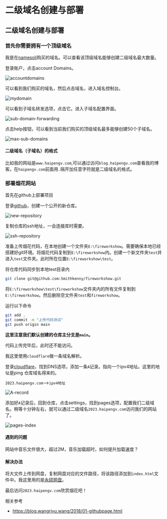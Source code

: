# 二级域名创建与部署


## 二级域名创建与部署

### 首先你需要拥有一个顶级域名

我是在[namesoli](https://www.namesilo.com/)购买的域名。可以查看该顶级域名能够创建二级域名最大数量。

登录账户，点击account Domains。

![accountdomains](/postimages/accountdomains.webp)

可以看到我们购买的域名，然后点击域名，进入域名控制台。

![mydomain](/postimages/mydomain.webp)

可以看到子域名转发选项，点击它。进入子域名配置界面。

![sub-domain-forwarding](/postimages/sub-domain-forwarding.webp)

点击help按钮，可以看到当前我们购买的顶级域名最多能够创建50个子域名。

![max-sub-domains](/postimages/max-sub-domains.webp)

#### 二级域名（子域名）的格式

比如我的网站是`www.haipengv.com`,可以通过访问`blog.haipengv.com`查看我的博客。在`haipengv.com`前面用`.`隔开加任意字符就是二级域名的格式。

### 部署烟花网站

首先在github上部署项目

登录[github](https://github.com/)，创建一个公开的新仓库。

![new-repository](/postimages/new-repository.webp)

复制仓库的ssh地址，一会连接库时需要。

![ssh-repository](/postimages/ssh-repository.webp)

准备上传烟花代码，在本地创建一个文件夹`E:\fireworkshow`。需要确保本地已经搭建好git环境。将烟花代码复制到`E:\fireworkshow`内。创建一个新文件夹`test`并进入`test`文件夹。此时所在位置`E:\fireworkshow\test`。

将仓库代码同步到本地test目录内

```sh
git clone git@github.com:Smithkenny/fireworkshow.git
```

将`E:\fireworkshow\test\fireworkshow`文件夹内的所有文件复制到`E:\fireworkshow`。然后删除空文件夹`test`和`fireworkshow`。

运行以下命令

```sh
git add . 
git commit -m "上传代码测试"
git push origin main
```

**这里注意我们默认创建的仓库主分支是`main`。**

代码上传完毕后，此时还不能访问。

我这里使用`cloudflare`做一条域名解析。

登录[cloudflare](https://dash.cloudflare.com/)，找到DNS选项，添加一条`A`记录。指向一个ipv4地址。这里的地址是ping 仓库域名得来的。

`2023.haipengv.com`-->`ipv4地址`

![A-record](/postimages/A-record.webp)

添加好`A`记录后，回到仓库，点击settings，找到pages选项，配置我们二级域名。稍等十分钟左右，就可以通过二级域名`2023.haipengv.com`访问我们的网站了。

![pages-index](/postimages/pages-index.webp)

#### 遇到的问题

网站中音乐文件很大，超过2M，音乐加载超时，如何提升加载速度？

#### 解决办法

将大文件上传到网盘，复制网盘对应的文件路径，将该路径添加到`index.html`文件中。我这里用的是[永硕网盘](http://yesjohn.ysepan.com/)。

最后访问`2023.haipengv.com`欣赏烟花吧！

相关参考

- https://blog.wangriyu.wang/2018/01-githubpage.html

